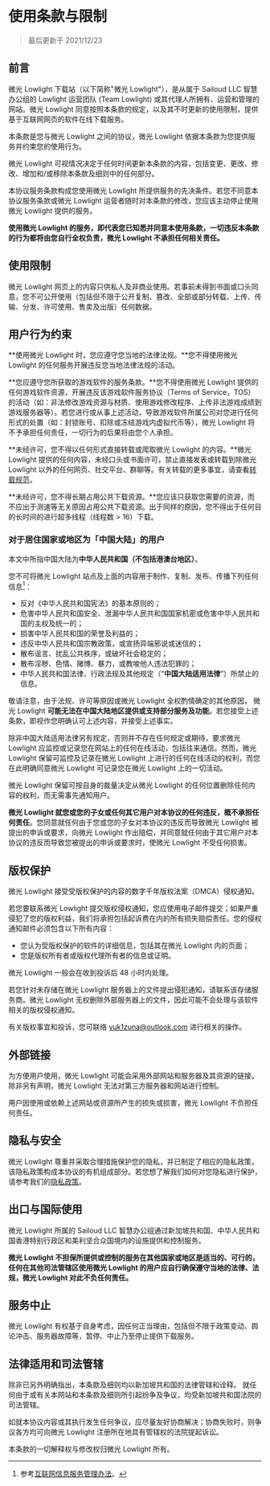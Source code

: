 # 使用条款与限制

> 最后更新于 2021/12/23

## 前言

微光 Lowlight 下载站（以下简称"微光 Lowlight"），是从属于 Sailoud LLC 智慧办公组的 Lowlight 运营团队 (Team Lowlight) 或其代理人所拥有、运营和管理的网站。微光 Lowlight 同意按照本条款的规定，以及其不时更新的使用限制，提供基于互联网网页的软件在线下载服务。

本条款是您与微光 Lowlight 之间的协议，微光 Lowlight 依据本条款为您提供服务并约束您的使用行为。

微光 Lowlight 可视情况决定于任何时间更新本条款的内容，包括变更、更改、修改、增加和/或移除本条款及细则中的任何部分。

本协议服务条款构成您使用微光 Lowlight 所提供服务的先决条件。若您不同意本协议服务条款或微光 Lowlight 运营者随时对本条款的修改，您应该主动停止使用微光 Lowlight 提供的服务。

**使用微光 Lowlight 的服务，即代表您已知悉并同意本使用条款，一切违反本条款的行为都将由您自行全权负责，微光 Lowlight 不承担任何相关责任。**

## 使用限制

微光 Lowlight 网页上的内容只供私人及非商业使用。若事前未得到书面或口头同意，您不可公开使用（包括但不限于公开复制、篡改、全部或部分转载、上传、传输、分发、许可使用、售卖及出版）任何数据。

## 用户行为约束

**使用微光 Lowlight 时，您应遵守您当地的法律法规。**您不得使用微光 Lowlight 的任何服务开展违反您当地法律法规的活动。

**您应遵守您所获取的游戏软件的服务条款。**您不得使用微光 Lowlight 提供的任何游戏软件资源，开展违反该游戏软件服务协议（Terms of Service，TOS）的活动（如：非法修改游戏资源与材质、使用游戏修改程序、上传非法游戏成绩到游戏服务器等）。若您进行或从事上述活动，导致游戏软件所属公司对您进行任何形式的处置（如：封锁账号、扣除或冻结游戏内虚拟代币等），微光 Lowlight 将不予承担任何责任，一切行为的后果将由您个人承担。

**未经许可，您不得以任何形式直接转载或爬取微光 Lowlight 的内容。**微光 Lowlight 提供的任何内容，未经口头或书面许可，禁止直接发表或转载到除微光 Lowlight 以外的任何网页、社交平台、群聊等。有关转载的更多事宜，请查看[转载规范](repost)。

**未经许可，您不得长期占用公共下载资源。**您应该只获取您需要的资源，而不应出于测速等无关原因占用公共下载资源。出于同样的原因，您不得出于任何目的长时间的进行超多线程（线程数 > 16）下载。

### 对于居住国家或地区为「中国大陆」的用户

本文中所指中国大陆为**中华人民共和国（不包括港澳台地区）**。

您不可将微光 Lowlight 站点及上面的内容用于制作、复制、发布、传播下列任何信息[^1]：

- 反对《中华人民共和国宪法》的基本原则的；
- 危害中华人民共和国安全、泄漏中华人民共和国国家机密或危害中华人民共和国的主权及统一的；
- 损害中华人民共和国的荣誉及利益的；
- 违反中华人民共和国宗教政策，或宣扬异端邪说或迷信的；
- 散布谣言、扰乱公共秩序，或破坏社会稳定的；
- 散布淫秽、色情、赌博、暴力，或教唆他人违法犯罪的；
- 中华人民共和国法律、行政法规及其他规定（“**中国大陆适用法律**”）所禁止的信息。

敬请注意，由于法规、许可等原因或微光 Lowlight 全权酌情确定的其他原因， 微光 Lowlight **可能无法在中国大陆地区提供或支持部分服务及功能**。若您接受上述条款，即视作您明确认可上述内容，并接受上述事实。

除非中国大陆适用法律另有规定，否则并不存在任何规定或期待，要求微光 Lowlight 应监控或记录您在网站上的任何在线活动，包括往来通信。然而，微光 Lowlight 保留可监控及记录在微光 Lowlight 上进行的任何在线活动的权利，而您在此明确同意微光 Lowlight 可记录您在微光 Lowlight 上的一切活动。

微光 Lowlight 保留可按自身的裁量决定从微光 Lowlight 的任何位置删除任何内容的权利，而无需事先通知用户。

**微光 Lowlight 就您或您的子女或任何其它用户对本协议的任何违反，概不承担任何责任**。您同意就任何由于您或您的子女对本协议的违反而导致微光 Lowlight 被提出的申诉或要求，向微光 Lowlight 作出赔偿，并同意就任何由于其它用户对本协议的违反而导致您被提出的申诉或要求时，使微光 Lowlight 不受任何损害。


## 版权保护

微光 Lowlight 接受受版权保护的内容的数字千年版权法案（DMCA）侵权通知。

若您要联系微光 Lowlight 提交版权侵权通知，您应使用电子邮件提交；如果严重侵犯了您的版权利益，我们将承担包括起诉费在内的所有损失赔偿责任。您的侵权通知邮件必须包含以下所有内容：

- 您认为受版权保护的软件的详细信息，包括其在微光 Lowlight 内的页面；
- 您是版权所有者或版权代理所有者的信息或证明。

微光 Lowlight 一般会在收到投诉后 48 小时内处理。

若您针对未存储在微光 Lowlight 服务器上的文件提出侵犯通知，请联系该存储服务商。微光 Lowlight 无权删除外部服务器上的文件，因此可能不会处理与该软件相关的版权侵权通知。

有关版权事宜和投诉，您可联络 yuk1zuna@outlook.com 进行相关的操作。

## 外部链接

为方便用户使用，微光 Lowlight 可能会采用外部网站和服务器及其资源的链接。除非另有声明，微光 Lowlight  无法对第三方服务器和网站进行控制。

用户因使用或依赖上述网站或资源所产生的损失或损害，微光 Lowlight 不负担任何责任。

## 隐私与安全

微光 Lowlight 尊重并采取合理措施保护您的隐私，并已制定了相应的隐私政策，该隐私政策构成本协议的有机组成部分。若您想了解我们如何对您隐私进行保护，请参考我们的[隐私政策](privacy)。

## 出口与国际使用

微光 Lowlight 所属的 Sailoud LLC 智慧办公组通过新加坡共和国、中华人民共和国香港特别行政区和美利坚合众国境内的设施提供和控制服务。

**微光 Lowlight 不担保所提供或控制的服务在其他国家或地区是适当的、可行的，任何在其他司法管辖区使用微光 Lowlight 的用户应自行确保遵守当地的法律、法规，微光 Lowlight 对此不负任何责任。**

## 服务中止

微光 Lowlight 有权基于自身考虑，因任何正当理由，包括但不限于政策变动、舆论冲击、服务器故障等，暂停、中止乃至停止提供下载服务。

## 法律适用和司法管辖

除非已另外明确指出，本条款及细则均以新加坡共和国的法律管辖和诠释。 就任何由于或有关本网站和本条款及细则所引起纷争及争议，均受新加坡共和国法院的司法管辖。

如就本协议内容或其执行发生任何争议，应尽量友好协商解决；协商失败时，则争议各方均可向微光 Lowlight 注册所在地具有管辖权的法院提起诉讼。

本条款的一切解释权与修改权归微光 Lowlight 所有。

[^1]:参考[互联网信息服务管理办法](http://www.gov.cn/gongbao/content/2011/content_1860864.htm)。

